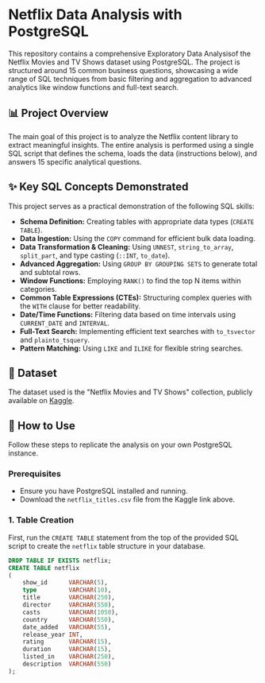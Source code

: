 # Netflix Data Analysis with PostgreSQL

This repository contains a comprehensive Exploratory Data Analysisof the Netflix Movies and TV Shows dataset using PostgreSQL. The project is structured around 15 common business questions, showcasing a wide range of SQL techniques from basic filtering and aggregation to advanced analytics like window functions and full-text search.

## 📊 Project Overview

The main goal of this project is to analyze the Netflix content library to extract meaningful insights. The entire analysis is performed using a single SQL script that defines the schema, loads the data (instructions below), and answers 15 specific analytical questions.

## ✨ Key SQL Concepts Demonstrated

This project serves as a practical demonstration of the following SQL skills:

-   **Schema Definition:** Creating tables with appropriate data types (`CREATE TABLE`).
-   **Data Ingestion:** Using the `COPY` command for efficient bulk data loading.
-   **Data Transformation & Cleaning:** Using `UNNEST`, `string_to_array`, `split_part`, and type casting (`::INT`, `to_date`).
-   **Advanced Aggregation:** Using `GROUP BY GROUPING SETS` to generate total and subtotal rows.
-   **Window Functions:** Employing `RANK()` to find the top N items within categories.
-   **Common Table Expressions (CTEs):** Structuring complex queries with the `WITH` clause for better readability.
-   **Date/Time Functions:** Filtering data based on time intervals using `CURRENT_DATE` and `INTERVAL`.
-   **Full-Text Search:** Implementing efficient text searches with `to_tsvector` and `plainto_tsquery`.
-   **Pattern Matching:** Using `LIKE` and `ILIKE` for flexible string searches.

## 💾 Dataset

The dataset used is the "Netflix Movies and TV Shows" collection, publicly available on [Kaggle](https://www.kaggle.com/datasets/shivamb/netflix-shows).

## 🚀 How to Use

Follow these steps to replicate the analysis on your own PostgreSQL instance.

### Prerequisites

-   Ensure you have PostgreSQL installed and running.
-   Download the `netflix_titles.csv` file from the Kaggle link above.

### 1. Table Creation

First, run the `CREATE TABLE` statement from the top of the provided SQL script to create the `netflix` table structure in your database.

```sql
DROP TABLE IF EXISTS netflix;
CREATE TABLE netflix
(
    show_id      VARCHAR(5),
    type         VARCHAR(10),
    title        VARCHAR(250),
    director     VARCHAR(550),
    casts        VARCHAR(1050),
    country      VARCHAR(550),
    date_added   VARCHAR(55),
    release_year INT,
    rating       VARCHAR(15),
    duration     VARCHAR(15),
    listed_in    VARCHAR(250),
    description  VARCHAR(550)
);